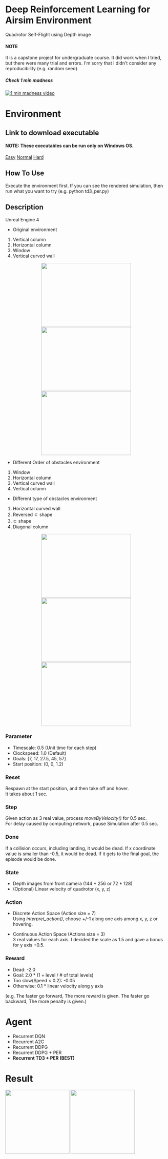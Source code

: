 # Deep Reinforcement Learning for Airsim Environment
Quadrotor Self-Flight using Depth image

#### NOTE
It is a capstone project for undergraduate course.
It did work when I tried, but there were many trial and errors.
I'm sorry that I didn't consider any reproducibility (e.g. random seed).

##### Check 1 min madness
[![1 min madness video](/images/demo.gif)](https://youtu.be/C9P0V5Hif54)
# Environment

## Link to download executable
#### NOTE: These executables can be run only on Windows OS.
[Easy](https://drive.google.com/file/d/1ULoaIzosXYUE15_FZP8rY_s3PLYdo4HS/view?usp=sharing)
[Normal](https://drive.google.com/file/d/1rVfLiR6mN08AAsgszaATG0HOqw_z48P1/view?usp=sharing)
[Hard](https://drive.google.com/file/d/1HKyr_yCR0i4tMTF7uMVgeGwi_fF1JNRh/view?usp=sharing)


## How To Use
Execute the environment first.
If you can see the rendered simulation, then run what you want to try (e.g. python td3_per.py)

## Description
Unreal Engine 4

- Original environment
1. Vertical column
2. Horizontal column
3. Window
4. Vertical curved wall


<p align="center">
    <img src="/images/1.png" width="280" height="200">
    <img src="/images/2.png" width="280" height="200">
    <img src="/images/3.png" width="280" height="200">
</p>

- Different Order of obstacles environment
1. Window
2. Horizontal column
3. Vertical curved wall
4. Vertical column


- Different type of obstacles environment
1. Horizontal curved wall
2. Reversed ㄷ shape
3. ㄷ shape
4. Diagonal column


<p align="center">
    <img src="/images/6.jpg" width="280" height="200">
    <img src="/images/5.png" width="280" height="200">
    <img src="/images/4.jpg" width="280" height="200">
</p>

### Parameter
- Timescale: 0.5 (Unit time for each step)
- Clockspeed: 1.0 (Default)
- Goals: [7, 17, 27.5, 45, 57]
- Start position: (0, 0, 1.2)

### Reset
Respawn at the start position, and then take off and hover.  
It takes about 1 sec.

### Step
Given action as 3 real value, process *moveByVelocity()* for 0.5 sec.  
For delay caused by computing network, pause Simulation after 0.5 sec.

### Done
If a collision occurs, including landing, it would be dead.
If x coordinate value is smaller than -0.5, it would be dead.
If it gets to the final goal, the episode would be done.

### State
- Depth images from front camera (144 \* 256 or 72 \* 128)
- (Optional) Linear velocity of quadrotor (x, y, z)

### Action
- Discrete Action Space (Action size = 7)  
Using *interpret_action()*, choose +/-1 along one axis among x, y, z or hovering.


- Continuous Action Space (Actions size = 3)  
3 real values for each axis. I decided the scale as 1.5 and gave a bonus for y axis +0.5.

### Reward
- Dead: -2.0
- Goal: 2.0 * (1 + level / # of total levels)
- Too slow(Speed < 0.2): -0.05
- Otherwise: 0.1 * linear velocity along y axis  

(e.g. The faster go forward, The more reward is given. The faster go backward, The more penalty is given.)

# Agent
- Recurrent DQN
- Recurrent A2C
- Recurrent DDPG
- Recurrent DDPG + PER
- __Recurrent TD3 + PER (BEST)__

# Result
<img src="/save_graph/result_Best Record.png" height="200">
<img src="/save_graph/result_Get Goal Prob..png" height="200">
